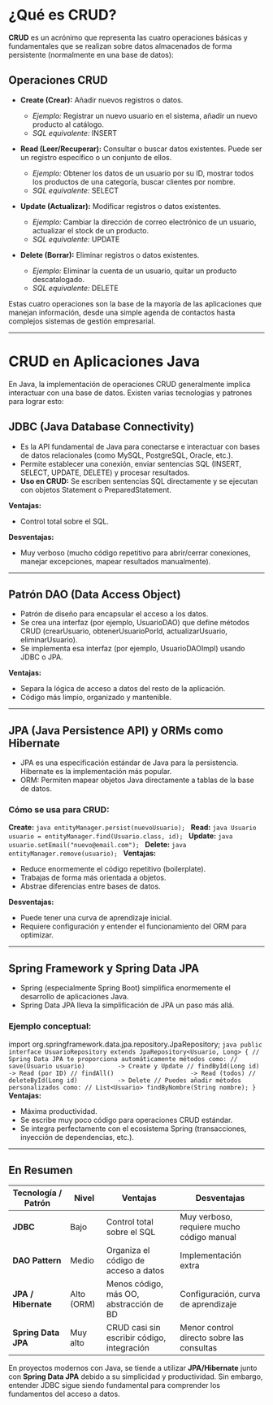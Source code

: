 # ¿Qué es CRUD?

**CRUD** es un acrónimo que representa las cuatro operaciones básicas y fundamentales que se realizan sobre datos almacenados de forma persistente (normalmente en una base de datos):

## Operaciones CRUD

- **Create (Crear):** Añadir nuevos registros o datos.
    - *Ejemplo:* Registrar un nuevo usuario en el sistema, añadir un nuevo producto al catálogo.
    - *SQL equivalente:* INSERT

- **Read (Leer/Recuperar):** Consultar o buscar datos existentes. Puede ser un registro específico o un conjunto de ellos.
    - *Ejemplo:* Obtener los datos de un usuario por su ID, mostrar todos los productos de una categoría, buscar clientes por nombre.
    - *SQL equivalente:* SELECT

- **Update (Actualizar):** Modificar registros o datos existentes.
    - *Ejemplo:* Cambiar la dirección de correo electrónico de un usuario, actualizar el stock de un producto.
    - *SQL equivalente:* UPDATE

- **Delete (Borrar):** Eliminar registros o datos existentes.
    - *Ejemplo:* Eliminar la cuenta de un usuario, quitar un producto descatalogado.
    - *SQL equivalente:* DELETE

Estas cuatro operaciones son la base de la mayoría de las aplicaciones que manejan información, desde una simple agenda de contactos hasta complejos sistemas de gestión empresarial.

---

# CRUD en Aplicaciones Java

En Java, la implementación de operaciones CRUD generalmente implica interactuar con una base de datos. Existen varias tecnologías y patrones para lograr esto:

## JDBC (Java Database Connectivity)

- Es la API fundamental de Java para conectarse e interactuar con bases de datos relacionales (como MySQL, PostgreSQL, Oracle, etc.).
- Permite establecer una conexión, enviar sentencias SQL (INSERT, SELECT, UPDATE, DELETE) y procesar resultados.
- **Uso en CRUD:** Se escriben sentencias SQL directamente y se ejecutan con objetos Statement o PreparedStatement.

**Ventajas:**
- Control total sobre el SQL.

**Desventajas:**
- Muy verboso (mucho código repetitivo para abrir/cerrar conexiones, manejar excepciones, mapear resultados manualmente).

---

## Patrón DAO (Data Access Object)

- Patrón de diseño para encapsular el acceso a los datos.
- Se crea una interfaz (por ejemplo, UsuarioDAO) que define métodos CRUD (crearUsuario, obtenerUsuarioPorId, actualizarUsuario, eliminarUsuario).
- Se implementa esa interfaz (por ejemplo, UsuarioDAOImpl) usando JDBC o JPA.

**Ventajas:**
- Separa la lógica de acceso a datos del resto de la aplicación.
- Código más limpio, organizado y mantenible.

---

## JPA (Java Persistence API) y ORMs como Hibernate

- JPA es una especificación estándar de Java para la persistencia. Hibernate es la implementación más popular.
- ORM: Permiten mapear objetos Java directamente a tablas de la base de datos.

### Cómo se usa para CRUD:

**Create:**
``java
entityManager.persist(nuevoUsuario);
``
**Read:**
``java
Usuario usuario = entityManager.find(Usuario.class, id);
``
**Update:**
``java
usuario.setEmail("nuevo@email.com");
``
**Delete:**
``java
entityManager.remove(usuario);
``
**Ventajas:**
- Reduce enormemente el código repetitivo (boilerplate).
- Trabajas de forma más orientada a objetos.
- Abstrae diferencias entre bases de datos.

**Desventajas:**
- Puede tener una curva de aprendizaje inicial.
- Requiere configuración y entender el funcionamiento del ORM para optimizar.

---

## Spring Framework y Spring Data JPA

- Spring (especialmente Spring Boot) simplifica enormemente el desarrollo de aplicaciones Java.
- Spring Data JPA lleva la simplificación de JPA un paso más allá.

### Ejemplo conceptual:

import org.springframework.data.jpa.repository.JpaRepository;
``java
public interface UsuarioRepository extends JpaRepository<Usuario, Long> {
// Spring Data JPA te proporciona automáticamente métodos como:
// save(Usuario usuario)         -> Create y Update
// findById(Long id)             -> Read (por ID)
// findAll()                     -> Read (todos)
// deleteById(Long id)           -> Delete
// Puedes añadir métodos personalizados como:
// List<Usuario> findByNombre(String nombre);
}
``
**Ventajas:**
- Máxima productividad.
- Se escribe muy poco código para operaciones CRUD estándar.
- Se integra perfectamente con el ecosistema Spring (transacciones, inyección de dependencias, etc.).

---

## En Resumen

| Tecnología / Patrón        | Nivel        | Ventajas                                       | Desventajas                                 |
|---------------------------|--------------|------------------------------------------------|---------------------------------------------|
| **JDBC**                  | Bajo          | Control total sobre el SQL                     | Muy verboso, requiere mucho código manual   |
| **DAO Pattern**           | Medio         | Organiza el código de acceso a datos           | Implementación extra                        |
| **JPA / Hibernate**       | Alto (ORM)    | Menos código, más OO, abstracción de BD        | Configuración, curva de aprendizaje         |
| **Spring Data JPA**       | Muy alto      | CRUD casi sin escribir código, integración     | Menor control directo sobre las consultas   |

En proyectos modernos con Java, se tiende a utilizar **JPA/Hibernate** junto con **Spring Data JPA** debido a su simplicidad y productividad. Sin embargo, entender JDBC sigue siendo fundamental para comprender los fundamentos del acceso a datos.
